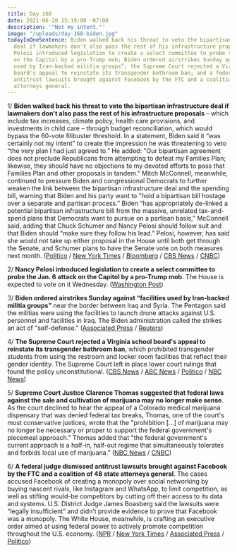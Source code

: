 ```yaml
---
title: Day 160
date: 2021-06-28 15:19:00 -07:00
description: '"Not my intent."'
image: "/uploads/day-160-biden.jpg"
todayInOneSentence: Biden walked back his threat to veto the bipartisan infrastructure
  deal if lawmakers don't also pass the rest of his infrastructure proposals; Nancy
  Pelosi introduced legislation to create a select committee to probe the Jan. 6 attack
  on the Capitol by a pro-Trump mob; Biden ordered airstrikes Sunday against “facilities
  used by Iran-backed militia groups”; the Supreme Court rejected a Virginia school
  board's appeal to reinstate its transgender bathroom ban; and a federal judge dismissed
  antitrust lawsuits brought against Facebook by the FTC and a coalition of 48 state
  attorneys general.
---
```


1/ **Biden walked back his threat to veto the bipartisan infrastructure deal if lawmakers don't also pass the rest of his infrastructure proposals** – which include tax increases, climate policy, health care provisions, and investments in child care – through budget reconciliation, which would bypass the 60-vote filibuster threshold. In a statement, Biden said it “was certainly not my intent” to create the impression he was threatening to veto “the very plan I had just agreed to.” He added: "Our bipartisan agreement does not preclude Republicans from attempting to defeat my Families Plan; likewise, they should have no objections to my devoted efforts to pass that Families Plan and other proposals in tandem." Mitch McConnell, meanwhile, continued to pressure Biden and congressional Democrats to further weaken the link between the bipartisan infrastructure deal and the spending bill, warning that Biden and his party want to "hold a bipartisan bill hostage over a separate and partisan process.” Biden “has appropriately de-linked a potential bipartisan infrastructure bill from the massive, unrelated tax-and-spend plans that Democrats want to pursue on a partisan basis,” McConnell said, adding that Chuck Schumer and Nancy Pelosi should follow suit and that Biden should “make sure they follow his lead.” Pelosi, however, has said she would not take up either proposal in the House until both get through the Senate, and Schumer plans to have the Senate vote on both measures next month. ([Politico](https://www.politico.com/news/2021/06/28/mitch-mcconnell-democratic-infrastructure-strategy-496707) / [New York Times](https://www.nytimes.com/2021/06/27/us/politics/infrastructure-republicans-biden.html) / [Bloomberg](https://www.bloomberg.com/news/articles/2021-06-28/mcconnell-demands-infrastructure-de-linked-from-fast-track-bill?sref=MIBMEEoj) / [CBS News](https://www.cbsnews.com/news/infrastructure-mcconnell-biden-democrats-bipartisan-plan/) / [CNBC](https://www.cnbc.com/2021/06/28/infrastructure-mcconnell-criticizes-pelosi-schumer-over-bipartisan-plan.html))

2/ **Nancy Pelosi introduced legislation to create a select committee to probe the Jan. 6 attack on the Capitol by a pro-Trump mob**. The House is expected to vote on it Wednesday. ([Washington Post](https://www.washingtonpost.com/politics/pelosi-introduces-legislation-that-would-establish-select-committee-to-probe-jan-6-capitol-attack/2021/06/28/1d40b2c8-d852-11eb-9bbb-37c30dcf9363_story.html))

3/ **Biden ordered airstrikes Sunday against “facilities used by Iran-backed militia groups”** near the border between Iraq and Syria. The Pentagon said the militias were using the facilities to launch drone attacks against U.S. personnel and facilities in Iraq. The Biden administration called the strikes an act of "self-defense." ([Associated Press](https://apnews.com/article/joe-biden-syria-iran-middle-east-iraq-86f3bc438d6ab6c9b14580ec000bc600) / [Reuters](https://www.reuters.com/world/middle-east/us-carries-out-air-strikes-against-iran-backed-militia-iraq-syria-2021-06-27/))

4/ **The Supreme Court rejected a Virginia school board's appeal to reinstate its transgender bathroom ban**, which prohibited transgender students from using the restroom and locker room facilities that reflect their gender identity. The Supreme Court left in place lower court rulings that found the policy unconstitutional. ([CBS News](https://www.cbsnews.com/news/supreme-court-transgender-bathroom-gavin-grimm/) / [ABC News](https://abcnews.go.com/Politics/wireStory/supreme-court-revive-schools-transgender-bathroom-ban-78534579) / [Politico](https://www.politico.com/news/2021/06/28/supreme-court-transgender-rights-496710) / [NBC News](https://www.nbcnews.com/politics/supreme-court/supreme-court-won-t-hear-dispute-over-bathrooms-transgender-students-n1272513))

5/ **Supreme Court Justice Clarence Thomas suggested that federal laws against the sale and cultivation of marijuana may no longer make sense**. As the court declined to hear the appeal of a Colorado medical marijuana dispensary that was denied federal tax breaks, Thomas, one of the court's most conservative justices, wrote that the "prohibition \[...\] of marijuana may no longer be necessary or proper to support the federal government's piecemeal approach." Thomas added that "the federal government's current approach is a half-in, half-out regime that simultaneously tolerates and forbids local use of marijuana.” ([NBC News](https://www.nbcnews.com/politics/supreme-court/clarence-thomas-says-federal-laws-against-marijuana-may-no-longer-n1272524) / [CNBC](https://www.cnbc.com/2021/06/28/supreme-court-justice-clarence-thomas-says-federal-marijuana-laws-may-be-outdated-.html))

6/ **A federal judge dismissed antitrust lawsuits brought against Facebook by the FTC and a coalition of 48 state attorneys general**. The cases accused Facebook of creating a monopoly over social networking by buying nascent rivals, like Instagram and WhatsApp, to limit competition, as well as stifling would-be competitors by cutting off their access to its data and systems. U.S. District Judge James Boasberg said the lawsuits were “legally insufficient” and didn’t provide evidence to prove that Facebook was a monopoly. The White House, meanwhile, is crafting an executive order aimed at using federal power to actively promote competition throughout the U.S. economy. ([NPR](https://www.npr.org/2021/06/28/1011042126/facebook-gets-reprieve-as-court-throws-out-major-antitrust-complaints) / [New York Times](https://www.nytimes.com/2021/06/28/technology/facebook-ftc-lawsuit.html) / [Associated Press](https://apnews.com/article/lawsuits-business-technology-government-and-politics-07ea9587e8afc87c2d99b1c382828d4f) / [Politico](https://www.politico.com/news/2021/06/28/white-house-monopolies-executive-order-496749))